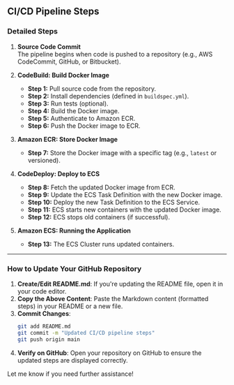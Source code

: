 ## CI/CD Pipeline Steps

### Detailed Steps

1. **Source Code Commit**  
   The pipeline begins when code is pushed to a repository (e.g., AWS CodeCommit, GitHub, or Bitbucket).

2. **CodeBuild: Build Docker Image**
   - **Step 1:** Pull source code from the repository.  
   - **Step 2:** Install dependencies (defined in `buildspec.yml`).  
   - **Step 3:** Run tests (optional).  
   - **Step 4:** Build the Docker image.  
   - **Step 5:** Authenticate to Amazon ECR.  
   - **Step 6:** Push the Docker image to ECR.

3. **Amazon ECR: Store Docker Image**
   - **Step 7:** Store the Docker image with a specific tag (e.g., `latest` or versioned).  

4. **CodeDeploy: Deploy to ECS**
   - **Step 8:** Fetch the updated Docker image from ECR.  
   - **Step 9:** Update the ECS Task Definition with the new Docker image.  
   - **Step 10:** Deploy the new Task Definition to the ECS Service.  
   - **Step 11:** ECS starts new containers with the updated Docker image.  
   - **Step 12:** ECS stops old containers (if successful).

5. **Amazon ECS: Running the Application**
   - **Step 13:** The ECS Cluster runs updated containers.

---

### How to Update Your GitHub Repository

1. **Create/Edit README.md**: If you're updating the README file, open it in your code editor.
2. **Copy the Above Content**: Paste the Markdown content (formatted steps) in your README or a new file.
3. **Commit Changes**:
   ```bash
   git add README.md
   git commit -m "Updated CI/CD pipeline steps"
   git push origin main
   ```
4. **Verify on GitHub**: Open your repository on GitHub to ensure the updated steps are displayed correctly.

Let me know if you need further assistance!

